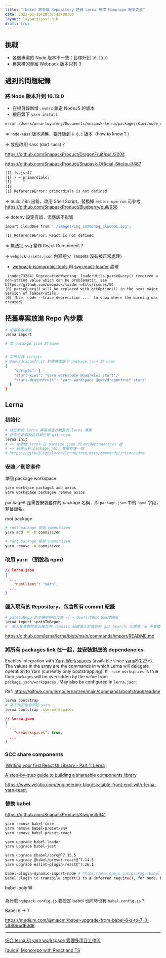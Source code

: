 ```yaml
---
title: "[Note] 將多個 Repository 透過 Lerna 整成 Monorepo 艱辛之旅"
date: 2022-01-10T18:37:42+08:00
layout: layouts/post.njk
draft: true
---
```


## 挑戰

- 各個專案的 Node 版本不一致：目標升到  `16.13.0`
- 舊架構的專案 Webpack 版本只有 3

## 遇到的問題紀錄

### 將 Node 版本升到 16.13.0

- 在根目錄新增 `.nvmrc` 鎖定 NodeJS 的版本
- 根目錄下 `yarn install`

```bash
error /Users/anna-luyufeng/Documents/snapask-lerna/packages/Kiwi/node_modules/node-sass, /Users/anna-luyufeng/Documents/snapask-lerna/packages/Lemon/node_modules/node-sass: Command failed.
```

=> `node-sass` 版本過舊，要升級到 `6.0.1` 版本（how to know？）

=> 或是改用 sass (dart sass)？

https://github.com/SnapaskProduct/DragonFruit/pull/2004

https://github.com/SnapaskProduct/Snapask-Official-Site/pull/487

```bash
[1] fs.js:47
[1] } = primordials;
[1]     ^
[1] 
[1] ReferenceError: primordials is not defined
```

=> build:i18n 出錯，改用 Shell Script，替換掉 `better-npm-run` 可參考 https://github.com/SnapaskProduct/Blueberry/pull/638

=> dotenv 設定有誤，但應該不影響

```bash
import CloudOne from './images/img_commonbg_cloud01.svg';

[1] ReferenceError: React is not defined
```

=> 無法把 svg 當作 React Component？

=> `webpack-assets.json` 內容短少（assets 沒有被正常處理）

- [webpack-isomorphic-tools](https://www.npmjs.com/package/webpack-isomorphic-tools) 用 [svg-react-loader](https://www.npmjs.com/package/svg-react-loader) 處理

<!--node v16 不會安裝 react-router 但 node v10 會，所以要自己在 package.json 加入 dependency-->

<!--又是 node-sass 的問題：Error: Node Sass does not yet support your current environment: OS X 64-bit with Unsupported runtime (93)-->

<!--說明一下脈絡，我升級了 style 相關的套件 例如 node-sass style-loader postcss-loader 之類的，編譯的時候會發生 this.getOptions not function 的錯誤，最後在 style-loader 的 peer dependencies 發現 webpack ^v5-->

````
 (node:73284) DeprecationWarning: loaderUtils.parseQuery() received a non-string value which can be problematic, see https://github.com/webpack/loader-utils/issues/56
[0] parseQuery() will be replaced with getOptions() in the next major version of loader-utils.
[0] (Use `node --trace-deprecation ...` to show where the warning was created)
````

## 把舊專案放進 Repo 內步驟

```bash
# 把專案改進來
lerna import 

# 改 pacakge.json 的 name


# 加根目錄 scripts
# @owo/dragonfruit 對應專案底下 package.json 的 name
{
	"scripts": {
    "start-kiwi": "yarn workspace @owo/kiwi start",
    "start-dragonfruit": "yarn workspace @owo/dragonfruit start"
  }
}
```



## Lerna

### 初始化

```bash
# 建立新的 lerna 專案或者升級舊的 lerna 專案
# 此指令是假設此目錄已是 git repo
lerna init
# => 會新增 lerna 在 package.json 的 devDependencies 裡
# => 若是沒有 package.json 會幫你建一個
# https://github.com/lerna/lerna/tree/main/commands/init#readme
```

### 安裝／刪除套件

單個 package workspace

```bash
yarn workspce packageA add axios
yarn workspace packageA remove axios
```

packageA 是需要安裝套件的 package 名稱，即 `package.json` 中的 `name` 字段，非目錄名。

root package

```bash
# root package 安装 commitizen
yarn add -W -D commitizen

# root package 移除 commitizen
yarn remove -W commitizen
```



### 改用 yarn （預設為 npm）

```json
// lerna.json
{
  ...
	"npmClient": "yarn",
  ...
}
```

### 匯入現有的 Repository，包含所有 commit 紀錄

```bash
# pathToRepo 為本機的絕對位置 ~/ = Users/YOUR-USERNAME
lerna import <pathToRepo>
#  輸入後會詢問是否確定將 commits 紀錄匯入到當前的 git branch，如果答 no 不會繼續動作。匯入時會將目標 repo 當前的 git branch 灌進 lerna repo 當前的 git branch，所以匯入之前記得 git pull 一下 target repo。 
```

https://github.com/lerna/lerna/blob/main/commands/import/README.md

### 將所有 packages link 在一起，並安裝對應的 dependencies

Enables integration with [Yarn Workspaces](https://github.com/yarnpkg/rfcs/blob/master/implemented/0000-workspaces-install-phase-1.md) (available since yarn@0.27+). The values in the array are the commands in which Lerna will delegate operation to Yarn (currently only bootstrapping). If `--use-workspaces` is true then `packages` will be overridden by the value from `package.json/workspaces.` May also be configured in `lerna.json`:

Ref: https://github.com/lerna/lerna/tree/main/commands/bootstrap#readme 

```bash
lerna bootstrap
# 將工作完全委派給 yarn
lerna bootstrap -use-workspaces 
```

```json
// lerna.json
{
  ...
	"useWorkspaces": true,
  ...
}
```



### SCC share components

[1Writing your first React UI Library - Part 1: Lerna](https://dev.to/davixyz/writing-your-first-react-ui-library-part-1-lerna-17kc)

[A step-by-step guide to building a shareable components library](https://www.devbridge.com/articles/a-step-by-step-build-to-build-a-sharable-components-library/)

https://www.velotio.com/engineering-blog/scalable-front-end-with-lerna-yarn-react

### 替換 babel

https://github.com/SnapaskProduct/Kiwi/pull/341

```bash
yarn remove babel-core
yarn remove babel-preset-env
yarn remove babel-preset-react

yarn upgrade babel-loader
yarn upgrade babel-jest

yarn upgrade @babel/core@^7.15.5
yarn upgrade @babel/preset-react@^7.14.5
yarn upgrade eslint-plugin-react@^7.26.1

babel-plugin-dynamic-import-node # https://www.npmjs.com/package/babel-plugin-dynamic-import-node
Babel plugin to transpile import() to a deferred require(), for node. Matches the proposed spec.
```

babel-polyfill

### 

為什麼 `webpack.config.js` 要設定 babel 也同時也有 `babel.config.js`？

Babel 6 -> 7

https://medium.com/@maicmi/babel-upgrade-from-babel-6-x-to-7-0-58809bd63d8

----

[结合 lerna 和 yarn workspace 管理多项目工作流](https://segmentfault.com/a/1190000025173538)

[[guide] Monorepo with React and TS](https://pjchender.dev/react/guide-mono-react-ts-template/)